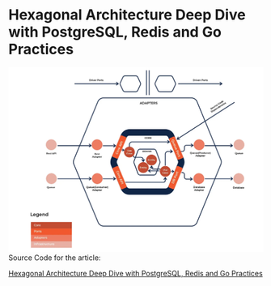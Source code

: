# Hexagonal Architecture Deep Dive with PostgreSQL, Redis and Go Practices

![](images/arch.webp)
Source Code for the article:

[Hexagonal Architecture Deep Dive with PostgreSQL, Redis and Go Practices](https://medium.com/towardsdev/hexagonal-architecture-deep-dive-with-postgresql-redis-and-go-practices-4b051f940e93)
